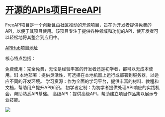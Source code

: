 # [开源的APIs项目FreeAPI](https://github.com/jaaleng/jaaleng.github.io/issues/132)

FreeAPI项目是一个创新且由社区推动的开源项目，旨在为开发者提供免费的API，以便于其项目使用。该项目专注于提供各种领域和功能的API，使开发者可以轻松地将其整合到应用中。

[APIHub项目地址](https://github.com/hiteshchoudhary/apihub)

核心特点包括：

免费使用：完全免费，无论是经验丰富的开发者还是初学者，都可以无成本使用。![]
本地部署：提供灵活性，可选择在本地机器上运行或部署到服务器，以适应不同的开发环境。
学习资源：作为全面的学习平台，提供丰富的材料、教程和文档，帮助用户提升API知识。
初学者定制：为初学者提供处理API响应的实践机会，帮助熟悉API基础。
高级API：提供高级API，帮助建立项目作品集以展示专业技能。

![](https://pic.superbed.cc/item/6787c42cfa9f77b4dc252e0f.png)